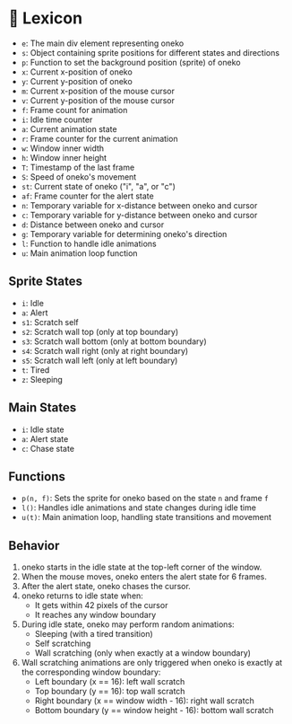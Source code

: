 # 📖 Lexicon

- `e`: The main div element representing oneko
- `s`: Object containing sprite positions for different states and directions
- `p`: Function to set the background position (sprite) of oneko
- `x`: Current x-position of oneko
- `y`: Current y-position of oneko
- `m`: Current x-position of the mouse cursor
- `v`: Current y-position of the mouse cursor
- `f`: Frame count for animation
- `i`: Idle time counter
- `a`: Current animation state
- `r`: Frame counter for the current animation
- `w`: Window inner width
- `h`: Window inner height
- `T`: Timestamp of the last frame
- `S`: Speed of oneko's movement
- `st`: Current state of oneko ("i", "a", or "c")
- `af`: Frame counter for the alert state
- `n`: Temporary variable for x-distance between oneko and cursor
- `c`: Temporary variable for y-distance between oneko and cursor
- `d`: Distance between oneko and cursor
- `g`: Temporary variable for determining oneko's direction
- `l`: Function to handle idle animations
- `u`: Main animation loop function

## Sprite States

- `i`: Idle
- `a`: Alert
- `s1`: Scratch self
- `s2`: Scratch wall top (only at top boundary)
- `s3`: Scratch wall bottom (only at bottom boundary)
- `s4`: Scratch wall right (only at right boundary)
- `s5`: Scratch wall left (only at left boundary)
- `t`: Tired
- `z`: Sleeping

## Main States

- `i`: Idle state
- `a`: Alert state
- `c`: Chase state

## Functions

- `p(n, f)`: Sets the sprite for oneko based on the state `n` and frame `f`
- `l()`: Handles idle animations and state changes during idle time
- `u(t)`: Main animation loop, handling state transitions and movement

## Behavior

1. oneko starts in the idle state at the top-left corner of the window.
2. When the mouse moves, oneko enters the alert state for 6 frames.
3. After the alert state, oneko chases the cursor.
4. oneko returns to idle state when:
   - It gets within 42 pixels of the cursor
   - It reaches any window boundary
5. During idle state, oneko may perform random animations:
   - Sleeping (with a tired transition)
   - Self scratching
   - Wall scratching (only when exactly at a window boundary)
6. Wall scratching animations are only triggered when oneko is exactly at the corresponding window boundary:
   - Left boundary (x == 16): left wall scratch
   - Top boundary (y == 16): top wall scratch
   - Right boundary (x == window width - 16): right wall scratch
   - Bottom boundary (y == window height - 16): bottom wall scratch
